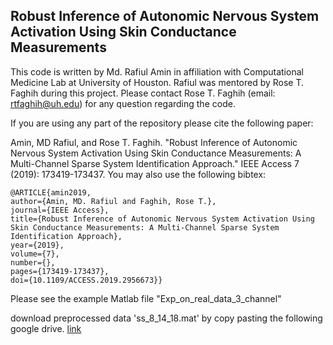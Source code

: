 ## Robust Inference of Autonomic Nervous System Activation Using Skin Conductance Measurements
This code is written by Md. Rafiul Amin in affiliation with Computational Medicine Lab at University of Houston. Rafiul was mentored by Rose T. Faghih during this project.
Please contact Rose T. Faghih (email: rtfaghih@uh.edu) for any question regarding the code.

If you are using any part of the repository please cite the following paper:

Amin, MD Rafiul, and Rose T. Faghih. "Robust Inference of Autonomic Nervous System Activation Using Skin Conductance Measurements: A Multi-Channel Sparse System Identification Approach." IEEE Access 7 (2019): 173419-173437.
 You may also use the following bibtex:
 ```
@ARTICLE{amin2019,  
author={Amin, MD. Rafiul and Faghih, Rose T.},  
journal={IEEE Access},   
title={Robust Inference of Autonomic Nervous System Activation Using Skin Conductance Measurements: A Multi-Channel Sparse System Identification Approach},   
year={2019},  
volume={7},  
number={},  
pages={173419-173437},  
doi={10.1109/ACCESS.2019.2956673}}
```

Please see the example Matlab file "Exp_on_real_data_3_channel"

download preprocessed data 'ss_8_14_18.mat' by copy pasting the following google drive.  [link](https://drive.google.com/file/d/1iZYgcEAmBlhr9ggpTT9CvXMzC4eqHCoj/view?usp=sharing)
